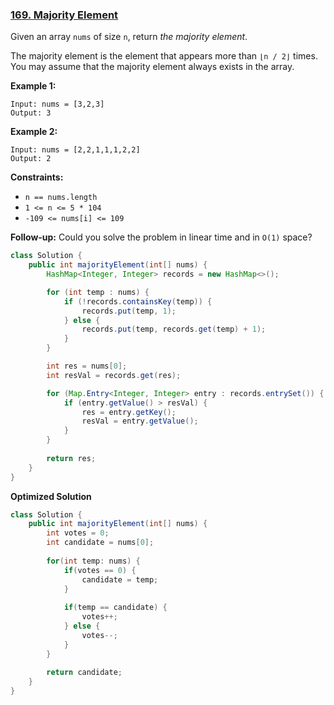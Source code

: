 ### [169. Majority Element](https://leetcode.com/problems/majority-element/)

Given an array `nums` of size `n`, return *the majority element*.

The majority element is the element that appears more than `⌊n / 2⌋` times. You may assume that the majority element always exists in the array.

 

**Example 1:**

```
Input: nums = [3,2,3]
Output: 3
```

**Example 2:**

```
Input: nums = [2,2,1,1,1,2,2]
Output: 2
```

 

**Constraints:**

- `n == nums.length`
- `1 <= n <= 5 * 104`
- `-109 <= nums[i] <= 109`

 

**Follow-up:** Could you solve the problem in linear time and in `O(1)` space?



```java
class Solution {
    public int majorityElement(int[] nums) {
        HashMap<Integer, Integer> records = new HashMap<>();

        for (int temp : nums) {
            if (!records.containsKey(temp)) {
                records.put(temp, 1);
            } else {
                records.put(temp, records.get(temp) + 1);
            }
        }

        int res = nums[0];
        int resVal = records.get(res);

        for (Map.Entry<Integer, Integer> entry : records.entrySet()) {
            if (entry.getValue() > resVal) {
                res = entry.getKey();
                resVal = entry.getValue();
            }
        }
        
        return res;
    }
}
```



**Optimized Solution**

```java
class Solution {
    public int majorityElement(int[] nums) {
        int votes = 0;
        int candidate = nums[0];
        
        for(int temp: nums) {
            if(votes == 0) {
                candidate = temp;
            }
            
            if(temp == candidate) {
                votes++;
            } else {
                votes--;
            }
        }
        
        return candidate;
    }
}
```

